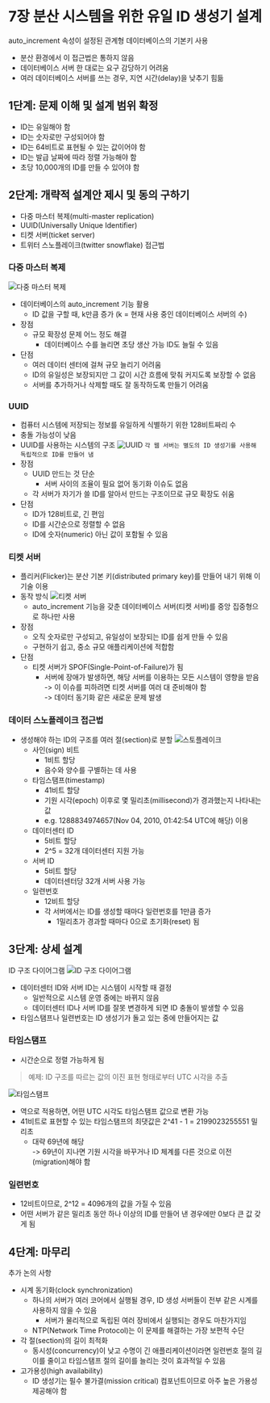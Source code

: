 # 7장 분산 시스템을 위한 유일 ID 생성기 설계

auto_increment 속성이 설정된 관계형 데이터베이스의 기본키 사용
- 분산 환경에서 이 접근법은 통하지 않음
- 데이터베이스 서버 한 대로는 요구 감당하기 어려움
- 여러 데이터베이스 서버를 쓰는 경우, 지연 시간(delay)을 낮추기 힘듦

## 1단계: 문제 이해 및 설계 범위 확정
- ID는 유일해야 함
- ID는 숫자로만 구성되어야 함
- ID는 64비트로 표현될 수 있는 값이어야 함
- ID는 발급 날짜에 따라 정렬 가능해야 함
- 초당 10,000개의 ID를 만들 수 있어야 함

## 2단계: 개략적 설계안 제시 및 동의 구하기
- 다중 마스터 복제(multi-master replication)
- UUID(Universally Unique Identifier)
- 티켓 서버(ticket server)
- 트위터 스노플레이크(twitter snowflake) 접근법

### 다중 마스터 복제
![다중 마스터 복제](images/nayeon/multi_master_replication.png)
- 데이터베이스의 auto_increment 기능 활용
  - ID 값을 구할 때, k만큼 증가 (k = 현재 사용 중인 데이터베이스 서버의 수)
- 장점
  - 규모 확장성 문제 어느 정도 해결
    - 데이터베이스 수를 늘리면 초당 생산 가능 ID도 늘릴 수 있음
- 단점
  - 여러 데이터 센터에 걸쳐 규모 늘리기 어려움
  - ID의 유일성은 보장되지만 그 값이 시간 흐름에 맞춰 커지도록 보장할 수 없음
  - 서버를 추가하거나 삭제할 때도 잘 동작하도록 만들기 어려움

### UUID
- 컴퓨터 시스템에 저장되는 정보를 유일하게 식별하기 위한 128비트짜리 수
- 충돌 가능성이 낮음
- UUID를 사용하는 시스템의 구조
  ![UUID](images/nayeon/uuid.png)
  `각 웹 서버는 별도의 ID 생성기를 사용해 독립적으로 ID를 만들어 냄`
- 장점
  - UUID 만드는 것 단순
    - 서버 사이의 조율이 필요 없어 동기화 이슈도 없음
  - 각 서버가 자기가 쓸 ID를 알아서 만드는 구조이므로 규모 확장도 쉬움
- 단점
  - ID가 128비트로, 긴 편임
  - ID를 시간순으로 정렬할 수 없음
  - ID에 숫자(numeric) 아닌 값이 포함될 수 있음

### 티켓 서버
- 플리커(Flicker)는 분산 기본 키(distributed primary key)를 만들어 내기 위해 이 기술 이용
- 동작 방식
  ![티켓 서버](images/nayeon/ticket_server.png)
  - auto_increment 기능을 갖춘 데이터베이스 서버(티켓 서버)를 중앙 집중형으로 하나만 사용
- 장점
  - 오직 숫자로만 구성되고, 유일성이 보장되는 ID를 쉽게 만들 수 있음
  - 구현하기 쉽고, 중소 규모 애플리케이션에 적합함
- 단점
  - 티켓 서버가 SPOF(Single-Point-of-Failure)가 됨
    - 서버에 장애가 발생하면, 해당 서버를 이용하는 모든 시스템이 영향을 받음 <br>
  -> 이 이슈를 피하려면 티켓 서버를 여러 대 준비해야 함 <br>
  -> 데이터 동기화 같은 새로운 문제 발생

### 데이터 스노플레이크 접근법
- 생성해야 하는 ID의 구조를 여러 절(section)로 분할
![스토플레이크](images/nayeon/snow_flake.png)
  - 사인(sign) 비트
    - 1비트 할당
    - 음수와 양수를 구별하는 데 사용
  - 타임스탬프(timestamp)
    - 41비트 할당
    - 기원 시각(epoch) 이후로 몇 밀리초(millisecond)가 경과했는지 나타내는 값
    - e.g. 1288834974657(Nov 04, 2010, 01:42:54 UTC에 해당) 이용
  - 데이터센터 ID
    - 5비트 할당
    - 2^5 = 32개 데이터센터 지원 가능
  - 서버 ID
    - 5비트 할당
    - 데이터센터당 32개 서버 사용 가능
  - 일련번호
    - 12비트 할당
    - 각 서버에서는 ID를 생성할 때마다 일련번호를 1만큼 증가
      - 1밀리초가 경과할 때마다 0으로 초기화(reset) 됨

## 3단계: 상세 설계
ID 구조 다이어그램
![ID 구조 다이어그램](images/nayeon/snow_flake.png)
- 데이터센터 ID와 서버 ID는 시스템이 시작할 때 결정
  - 일반적으로 시스템 운영 중에는 바뀌지 않음
  - 데이터센터 ID나 서버 ID를 잘못 변경하게 되면 ID 충돌이 발생할 수 있음
- 타임스탬프나 일련번호는 ID 생성기가 돌고 있는 중에 만들어지는 값

### 타임스탬프
- 시간순으로 정렬 가능하게 됨

> 예제: ID 구조를 따르는 값의 이진 표현 형태로부터 UTC 시각을 추출

![타임스탬프](images/nayeon/timestamp.png)
- 역으로 적용하면, 어떤 UTC 시각도 타임스탬프 값으로 변환 가능
- 41비트로 표현할 수 있는 타임스탬프의 최댓값은 2^41 - 1 = 2199023255551 밀리초
  - 대략 69년에 해당 <br>
  -> 69년이 지나면 기원 시각을 바꾸거나 ID 체계를 다른 것으로 이전(migration)해야 함 

### 일련번호
- 12비트이므로, 2^12 = 4096개의 값을 가질 수 있음
- 어떤 서버가 같은 밀리초 동안 하나 이상의 ID를 만들어 낸 경우에만 0보다 큰 값 갖게 됨

## 4단계: 마무리
추가 논의 사항
- 시계 동기화(clock synchronization)
  - 하나의 서버가 여러 코어에서 실행될 경우, ID 생성 서버들이 전부 같은 시계를 사용하지 않을 수 있음
    - 서버가 물리적으로 독립된 여러 장비에서 실행되는 경우도 마찬가지임 
  - NTP(Network Time Protocol)는 이 문제를 해결하는 가장 보편적 수단
- 각 절(section)의 길이 최적화
  - 동시성(concurrency)이 낮고 수명이 긴 애플리케이션이라면 일련번호 절의 길이를 줄이고 타임스탬프 절의 길이를 늘리는 것이 효과적일 수 있음
- 고가용성(high availability)
  - ID 생성기는 필수 불가결(mission critical) 컴포넌트이므로 아주 높은 가용성 제공해야 함